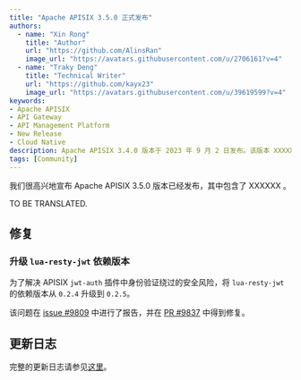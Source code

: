 ```yaml
---
title: "Apache APISIX 3.5.0 正式发布"
authors:
  - name: "Xin Rong"
    title: "Author"
    url: "https://github.com/AlinsRan"
    image_url: "https://avatars.githubusercontent.com/u/2706161?v=4"
  - name: "Traky Deng"
    title: "Technical Writer"
    url: "https://github.com/kayx23"
    image_url: "https://avatars.githubusercontent.com/u/39619599?v=4"
keywords:
- Apache APISIX
- API Gateway
- API Management Platform
- New Release
- Cloud Native
description: Apache APISIX 3.4.0 版本于 2023 年 9 月 2 日发布。该版本 XXXXXXXXX。
tags: [Community]
---
```


我们很高兴地宣布 Apache APISIX 3.5.0 版本已经发布，其中包含了 XXXXXX 。

<!--truncate-->

TO BE TRANSLATED.

## 修复

### 升级 `lua-resty-jwt` 依赖版本

为了解决 APISIX `jwt-auth` 插件中身份验证绕过的安全风险，将 `lua-resty-jwt` 的依赖版本从 `0.2.4` 升级到 `0.2.5`。

该问题在 [issue #9809](https://github.com/apache/apisix/issues/9809) 中进行了报告，并在 [PR #9837](https://github.com/apache/apisix/pull/9837) 中得到修复。

## 更新日志

完整的更新日志请参见[这里](https://github.com/apache/apisix/blob/release/3.4/CHANGELOG.md#341)。
